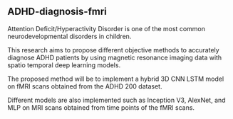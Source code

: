 ## ADHD-diagnosis-fmri

Attention Deficit/Hyperactivity Disorder is one of the most common neurodevelopmental
disorders in children.

This research aims to propose different objective methods to accurately diagnose ADHD patients
by using magnetic resonance imaging data with spatio temporal deep learning models.

The proposed method will be to implement a hybrid 3D CNN LSTM model on fMRI scans
obtained from the ADHD 200 dataset.

Different models are also implemented such as Inception V3, AlexNet, and MLP on MRI scans
obtained from time points of the fMRI scans.
